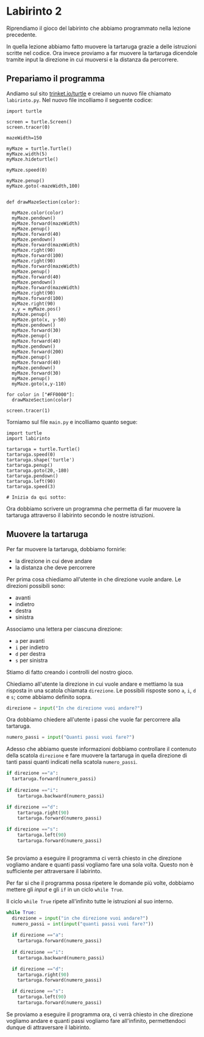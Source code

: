 # Labirinto 2

Riprendiamo il gioco del labirinto che abbiamo programmato nella lezione precedente.

In quella lezione abbiamo fatto muovere la tartaruga grazie a delle istruzioni scritte nel codice. Ora invece proviamo a
far muovere la tartaruga dicendole tramite input la direzione in cui muoversi e la distanza da percorrere.

## Prepariamo il programma

Andiamo sul sito [trinket.io/turtle](https://trinket.io/turtle) e creiamo un nuovo file chiamato `labirinto.py`.
Nel nuovo file incolliamo il seguente codice:

```python:line-numbers
import turtle

screen = turtle.Screen()
screen.tracer(0)

mazeWidth=150

myMaze = turtle.Turtle()
myMaze.width(5)
myMaze.hideturtle()

myMaze.speed(0)

myMaze.penup()
myMaze.goto(-mazeWidth,100)


def drawMazeSection(color):
  
  myMaze.color(color)
  myMaze.pendown()
  myMaze.forward(mazeWidth)
  myMaze.penup()
  myMaze.forward(40)
  myMaze.pendown()
  myMaze.forward(mazeWidth)
  myMaze.right(90)
  myMaze.forward(100)
  myMaze.right(90)
  myMaze.forward(mazeWidth)
  myMaze.penup()
  myMaze.forward(40)
  myMaze.pendown()
  myMaze.forward(mazeWidth)
  myMaze.right(90)
  myMaze.forward(100)
  myMaze.right(90)
  x,y = myMaze.pos()
  myMaze.penup()  
  myMaze.goto(x, y-50)
  myMaze.pendown()
  myMaze.forward(30)
  myMaze.penup()
  myMaze.forward(40)
  myMaze.pendown()
  myMaze.forward(200)
  myMaze.penup()
  myMaze.forward(40)
  myMaze.pendown()
  myMaze.forward(30)
  myMaze.penup()
  myMaze.goto(x,y-110)

for color in ["#FF0000"]:
  drawMazeSection(color)
  
screen.tracer(1)
```

Torniamo sul file `main.py` e incolliamo quanto segue:

```python:line-numbers
import turtle
import labirinto

tartaruga = turtle.Turtle()
tartaruga.speed(0)
tartaruga.shape('turtle')
tartaruga.penup()
tartaruga.goto(20,-180)
tartaruga.pendown()
tartaruga.left(90)
tartaruga.speed(3)

# Inizia da qui sotto:

```

Ora dobbiamo scrivere un programma che permetta di far muovere la tartaruga attraverso il labirinto secondo le nostre
istruzioni.

## Muovere la tartaruga

Per far muovere la tartaruga, dobbiamo fornirle:

- la direzione in cui deve andare
- la distanza che deve percorrere

Per prima cosa chiediamo all'utente in che direzione vuole andare. Le direzioni possibili sono:

- avanti
- indietro
- destra
- sinistra

Associamo una lettera per ciascuna direzione:

- `a` per avanti
- `i` per indietro
- `d` per destra
- `s` per sinistra

Stiamo di fatto creando i controlli del nostro gioco.

Chiediamo all'utente la direzione in cui vuole andare e mettiamo la sua risposta in una scatola chiamata `direzione`.
Le possibili risposte sono `a`, `i`, `d` e `s`; come abbiamo definito sopra.

```python
direzione = input("In che direzione vuoi andare?")
```

Ora dobbiamo chiedere all'utente i passi che vuole far percorrere alla tartaruga.

```python
numero_passi = input("Quanti passi vuoi fare?")
```

Adesso che abbiamo queste informazioni dobbiamo controllare il contenuto della scatola `direzione` e fare muovere la
tartaruga in quella direzione di tanti passi quanti indicati nella scatola `numero_passi`.

```python
if direzione =="a":
  tartaruga.forward(numero_passi)
 
if direzione =="i":
    tartaruga.backward(numero_passi)

if direzione =="d":
    tartaruga.right(90)
    tartaruga.forward(numero_passi)

if direzione =="s":
    tartaruga.left(90)
    tartaruga.forward(numero_passi)
    
```

Se proviamo a eseguire il programma ci verrà chiesto in che direzione vogliamo andare e quanti passi vogliamo fare una
sola volta. Questo non è sufficiente per attraversare il labirinto. 

Per far si che il programma possa ripetere le domande più volte, dobbiamo mettere gli _input_ e gli `if` in un ciclo `while True`.

Il ciclo `while True` ripete all'infinito tutte le istruzioni al suo interno.

```python
while True:
  direzione = input("in che direzione vuoi andare?")
  numero_passi = int(input("quanti passi vuoi fare?"))
  
  if direzione =="a":
    tartaruga.forward(numero_passi)
 
  if direzione =="i":
    tartaruga.backward(numero_passi)

  if direzione =="d":
    tartaruga.right(90)
    tartaruga.forward(numero_passi)

  if direzione =="s":
    tartaruga.left(90)
    tartaruga.forward(numero_passi)
```

Se proviamo a eseguire il programma ora, ci verrà chiesto in che direzione vogliamo andare e quanti passi vogliamo fare
all'infinito, permettendoci dunque di attraversare il labirinto.
